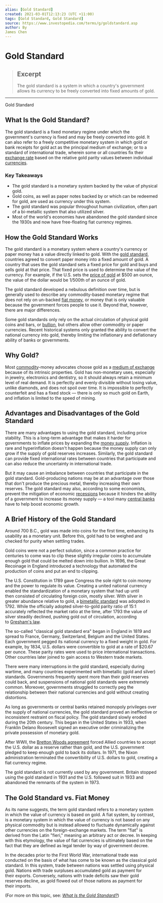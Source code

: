 ```yaml
---
alias: [Gold Standard]
created: 2021-03-01T12:13:23 (UTC +11:00)
tags: [Gold Standard, Gold Standard]
source: https://www.investopedia.com/terms/g/goldstandard.asp
author: By
James Chen
---
```


# Gold Standard

> ## Excerpt
> The gold standard is a system in which a country's government allows its currency to be freely converted into fixed amounts of gold.

---

Gold Standard
## What Is the Gold Standard?

The gold standard is a fixed monetary regime under which the government's currency is fixed and may be freely converted into gold. It can also refer to a freely competitive monetary system in which gold or bank receipts for gold act as the principal medium of exchange; or to a standard of international trade, wherein some or all countries fix their [exchange rate](https://www.investopedia.com/terms/e/exchangerate.asp) based on the relative gold parity values between individual [currencies](https://www.investopedia.com/terms/c/currency.asp).

### Key Takeaways

-   The gold standard is a monetary system backed by the value of physical gold.
-   Gold coins, as well as paper notes backed by or which can be redeemed for gold, are used as currency under this system.
-   The gold standard was popular throughout human civilization, often part of a bi-metallic system that also utilized silver.
-   Most of the world's economies have abandoned the gold standard since the 1930s and now have free-floating fiat currency regimes.

## How the Gold Standard Works

The gold standard is a monetary system where a country's currency or paper money has a value directly linked to gold. With the [gold standard](https://www.investopedia.com/terms/g/goldstandard.asp), countries agreed to convert paper money into a fixed amount of gold. A country that uses the gold standard sets a fixed price for gold and buys and sells gold at that price. That fixed price is used to determine the value of the currency. For example, if the U.S. sets the [price of gold](https://www.investopedia.com/articles/active-trading/031915/what-moves-gold-prices.asp) at $500 an ounce, the value of the dollar would be 1/500th of an ounce of gold.

The gold standard developed a nebulous definition over time, but is generally used to describe any commodity-based monetary regime that does not rely on un-backed [fiat money](https://www.investopedia.com/terms/f/fiatmoney.asp), or money that is only valuable because the government forces people to use it. Beyond that, however, there are major differences.

Some gold standards only rely on the actual circulation of physical gold coins and bars, or [bullion](https://www.investopedia.com/terms/b/bullion.asp), but others allow other commodity or paper currencies. Recent historical systems only granted the ability to convert the national currency into gold, thereby limiting the inflationary and deflationary ability of banks or governments.

## Why Gold?

Most [commodity](https://www.investopedia.com/terms/c/commodity.asp)\-money advocates choose gold as a [medium of exchange](https://www.investopedia.com/terms/m/mediumofexchange.asp) because of its intrinsic properties. Gold has non-monetary uses, especially in jewelry, electronics and dentistry, so it should always retain a minimum level of real demand. It is perfectly and evenly divisible without losing value, unlike diamonds, and does not spoil over time. It is impossible to perfectly counterfeit and has a fixed stock — there is only so much gold on Earth, and inflation is limited to the speed of mining.

## Advantages and Disadvantages of the Gold Standard

There are many advantages to using the gold standard, including price stability. This is a long-term advantage that makes it harder for governments to inflate prices by expanding the [money supply](https://www.investopedia.com/terms/m/moneysupply.asp). Inflation is rare and hyperinflation doesn't happen because the money supply can only grow if the supply of gold reserves increases. Similarly, the gold standard can provide fixed international rates between countries that participate and can also reduce the uncertainty in international trade. 

But it may cause an imbalance between countries that participate in the gold standard. Gold-producing nations may be at an advantage over those that don't produce the precious metal, thereby increasing their own reserves. The gold standard may also, according to some economists, prevent the mitigation of economic [recessions](https://www.investopedia.com/terms/r/recession.asp) because it hinders the ability of a government to increase its money supply — a tool many [central banks](https://www.investopedia.com/terms/c/centralbank.asp) have to help boost economic growth. 

## A Brief History of the Gold Standard

Around 700 B.C., gold was made into coins for the first time, enhancing its usability as a monetary unit. Before this, gold had to be weighed and checked for purity when settling trades.

Gold coins were not a perfect solution, since a common practice for centuries to come was to clip these slightly irregular coins to accumulate enough gold that could be melted down into bullion. In 1696, the Great Recoinage in England introduced a technology that automated the production of coins and put an end to clipping.

The U.S. Constitution in 1789 gave Congress the sole right to coin money and the power to regulate its value. Creating a united national currency enabled the standardization of a monetary system that had up until then consisted of circulating foreign coin, mostly silver. With silver in greater abundance relative to gold, a [bimetallic standard](https://www.investopedia.com/terms/b/bimetallic.asp) was adopted in 1792. While the officially adopted silver-to-gold parity ratio of 15:1 accurately reflected the market ratio at the time, after 1793 the value of silver steadily declined, pushing gold out of circulation, according to [Gresham's law](https://www.investopedia.com/terms/g/greshams-law.asp).

The so-called "classical gold standard era" began in England in 1819 and spread to France, Germany, Switzerland, Belgium and the United States. Each government pegged its national currency to a fixed weight in gold. For example, by 1834, U.S. dollars were convertible to gold at a rate of $20.67 per ounce. These parity rates were used to price international transactions. Other countries later joined to gain access to Western trade markets.

There were many interruptions in the gold standard, especially during wartime, and many countries experimented with bimetallic (gold and silver) standards. Governments frequently spent more than their gold reserves could back, and suspensions of national gold standards were extremely common. Moreover, governments struggled to correctly peg the relationship between their national currencies and gold without creating distortions.

As long as governments or central banks retained monopoly privileges over the supply of national currencies, the gold standard proved an ineffective or inconsistent restraint on fiscal policy. The gold standard slowly eroded during the 20th century. This began in the United States in 1933, when Franklin Delano Roosevelt signed an executive order criminalizing the private possession of monetary gold.

After WWII, the [Bretton Woods agreement](https://www.investopedia.com/terms/b/brettonwoodsagreement.asp) forced Allied countries to accept the U.S. dollar as a reserve rather than gold, and the U.S. government pledged to keep enough gold to back its dollars. In 1971, the Nixon administration terminated the convertibility of U.S. dollars to gold, creating a fiat currency regime.

The gold standard is not currently used by any government. Britain stopped using the gold standard in 1931 and the U.S. followed suit in 1933 and abandoned the remnants of the system in 1973.

## The Gold Standard vs. Fiat Money

As its name suggests, the term gold standard refers to a monetary system in which the value of currency is based on gold. A fiat system, by contrast, is a monetary system in which the value of currency is not based on any physical commodity but is instead allowed to fluctuate dynamically against other currencies on the foreign-exchange markets. The term "fiat" is derived from the Latin "fieri," meaning an arbitrary act or decree. In keeping with this etymology, the value of fiat currencies is ultimately based on the fact that they are defined as legal tender by way of government decree.

In the decades prior to the First World War, international trade was conducted on the basis of what has come to be known as the classical gold standard. In this system, trade between nations was settled using physical gold. Nations with trade surpluses accumulated gold as payment for their exports. Conversely, nations with trade deficits saw their gold reserves decline, as gold flowed out of those nations as payment for their imports.

(For more on this topic, see: [_What Is the Gold Standard?_](https://www.investopedia.com/ask/answers/09/gold-standard.asp))
